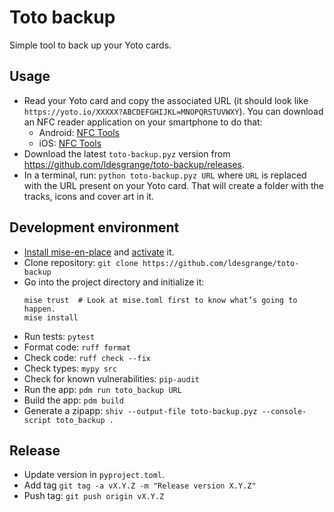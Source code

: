 # Toto backup

Simple tool to back up your Yoto cards.

## Usage

- Read your Yoto card and copy the associated URL (it should look like `https://yoto.io/XXXXX?ABCDEFGHIJKL=MNOPQRSTUVWXY`).
  You can download an NFC reader application on your smartphone to do that:
  - Android: [NFC Tools](https://play.google.com/store/apps/details?id=com.wakdev.wdnfc)
  - iOS: [NFC Tools](https://apps.apple.com/app/nfc-tools/id1252962749)
- Download the latest `toto-backup.pyz` version from https://github.com/ldesgrange/toto-backup/releases.
- In a terminal, run: `python toto-backup.pyz URL` where `URL` is replaced with the URL present on your Yoto card.
  That will create a folder with the tracks, icons and cover art in it.

## Development environment

- [Install mise-en-place](https://mise.jdx.dev/getting-started.html#installing-mise-cli) and [activate](https://mise.jdx.dev/getting-started.html#activate-mise) it.
- Clone repository: `git clone https://github.com/ldesgrange/toto-backup`
- Go into the project directory and initialize it:
  ```
  mise trust  # Look at mise.toml first to know what’s going to happen.
  mise install
  ```
- Run tests: `pytest`
- Format code: `ruff format`
- Check code: `ruff check --fix`
- Check types: `mypy src`
- Check for known vulnerabilities: `pip-audit`
- Run the app: `pdm run toto_backup URL`
- Build the app: `pdm build`
- Generate a zipapp: `shiv --output-file toto-backup.pyz --console-script toto_backup .`

## Release

- Update version in `pyproject.toml`.
- Add tag `git tag -a vX.Y.Z -m "Release version X.Y.Z"`
- Push tag:
  `git push origin vX.Y.Z`
